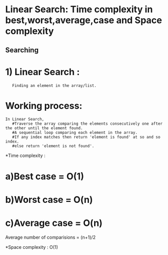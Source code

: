 # Linear Search: Time complexity in best,worst,average,case and Space complexity
## Searching 
# 1) Linear Search :
       Finding an element in the array/list.
# Working process:
    In Linear Search,
       #Traverse the array comparing the elements consecutively one after the other until the element found.
       #A sequential loop comparing each element in the array.
       #If any index matches then return 'element is found' at so and so index.
       #else return 'element is not found'. 

*Time complexity :           
# a)Best case = O(1)          
# b)Worst case = O(n)
# c)Average case = O(n)

Average number of comparisions = (n+1)/2

*Space complexity :
O(1)
